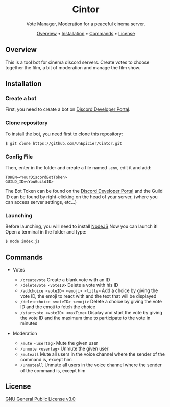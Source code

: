 <h1 style="text-align:center">Cintor</h1>
<div style="text-align:center">
    <p>Vote Manager, Moderation for a peaceful cinema server.</p>
    <p align="center">
        <a href="#overview">Overview</a>
        •
        <a href="#installation">Installation</a>
        •
        <a href="#commands">Commands</a>
        •
        <a href="#license">License</a>
    </p>
</div>

## Overview
This is a tool bot for cinema discord servers.
Create votes to choose together the film, a bit of moderation and manage the film show.

## Installation
### Create a bot
First, you need to create a bot on [Discord Developer Portal](https://discord.com/developers/applications).

### Clone repository
To install the bot, you need first to clone this repository:
```sh
$ git clone https://github.com/UnEpicier/Cintor.git
```

### Config File
Then, enter in the folder and create a file named `.env`, edit it and add:
```env
TOKEN=<YourDiscordBotToken>
GUILD_ID=<YouGuildID>
```
The Bot Token can be found on the [Discord Developer Portal](https://discord.com/developers/applications)
and the Guild ID can be found by right-clicking on the head of your server, (where you can access server settings, etc...)

### Launching
Before launching, you will need to install [NodeJS](https://nodejs.org/en/download/)
Now you can launch it!
Open a terminal in the folder and type:
```sh
$ node index.js
```

## Commands
- Votes
    - `/createvote`
Create a blank vote with an ID
    - `/deletevote <voteID>`
Delete a vote with his ID
    - `/addchoice <voteID> <emoji> <title>`
Add a choice by giving the vote ID, the emoji to react with and the text that will be displayed
    - `/deletechoice <voteID> <emoji>`
Delete a choice by giving the vote ID and the emoji to fetch the choice
    - `/startvote <voteID> <maxTime>`
Display and start the vote by giving the vote ID and the maximum time to participate to the vote in minutes

- Moderation
    - `/mute <usertag>`
Mute the given user
    - `/unmute <usertag>`
Unmute the given user
    - `/muteall`
Mute all users in the voice channel where the sender of the command is, except him
    - `/unmuteall`
Unmute all users in the voice channel where the sender of the command is, except him

## License
[GNU General Public License v3.0](https://github.com/UnEpicier/Cintor/blob/main/LICENSE)